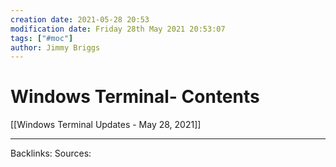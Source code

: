 ```yaml
---
creation date: 2021-05-28 20:53
modification date: Friday 28th May 2021 20:53:07
tags: ["#moc"]
author: Jimmy Briggs
---
```


# Windows Terminal- Contents

[[Windows Terminal Updates - May 28, 2021]]


***
Backlinks:
Sources:


